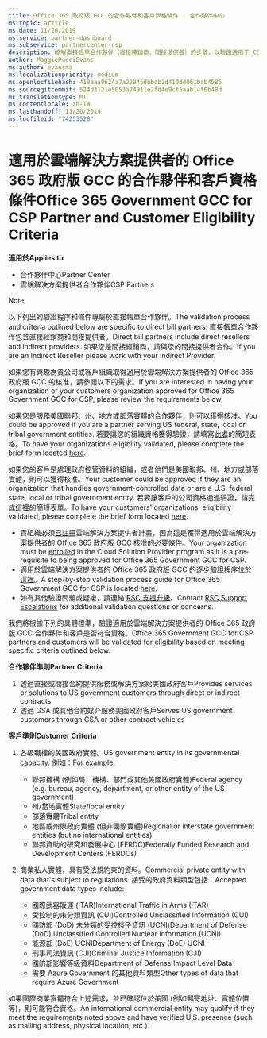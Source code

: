 ```yaml
---
title: Office 365 政府版 GCC 的合作夥伴和客戶資格條件 | 合作夥伴中心
ms.topic: article
ms.date: 11/20/2019
ms.service: partner-dashboard
ms.subservice: partnercenter-csp
description: 瞭解直接帳單合作夥伴（直接轉銷商、間接提供者）的步驟，以驗證適用于 CSP 的 Office 365 政府版 GCC 的合作夥伴和客戶。
author: MaggiePucciEvans
ms.author: evansma
ms.localizationpriority: medium
ms.openlocfilehash: 418aaa8624a7a22945dbbdb2d410dd061bab4586
ms.sourcegitcommit: 524d3121e5053a74911e2fd4e9cf5aab14f6b48d
ms.translationtype: MT
ms.contentlocale: zh-TW
ms.lasthandoff: 11/20/2019
ms.locfileid: "74253528"
---
```

# <a name="office-365-government-gcc-for-csp-partner-and-customer-eligibility-criteria"></a><span data-ttu-id="7dc0b-103">適用於雲端解決方案提供者的 Office 365 政府版 GCC 的合作夥伴和客戶資格條件</span><span class="sxs-lookup"><span data-stu-id="7dc0b-103">Office 365 Government GCC for CSP Partner and Customer Eligibility Criteria</span></span>

<span data-ttu-id="7dc0b-104">**適用於**</span><span class="sxs-lookup"><span data-stu-id="7dc0b-104">**Applies to**</span></span>

-  <span data-ttu-id="7dc0b-105">合作夥伴中心</span><span class="sxs-lookup"><span data-stu-id="7dc0b-105">Partner Center</span></span>
-  <span data-ttu-id="7dc0b-106">雲端解決方案提供者合作夥伴</span><span class="sxs-lookup"><span data-stu-id="7dc0b-106">CSP Partners</span></span>

>[!NOTE]
><span data-ttu-id="7dc0b-107">以下列出的驗證程序和條件專屬於直接帳單合作夥伴。</span><span class="sxs-lookup"><span data-stu-id="7dc0b-107">The validation process and criteria outlined below are specific to direct bill partners.</span></span> <span data-ttu-id="7dc0b-108">直接帳單合作夥伴包含直接經銷商和間接提供者。</span><span class="sxs-lookup"><span data-stu-id="7dc0b-108">Direct bill partners include direct resellers and indirect providers.</span></span>  <span data-ttu-id="7dc0b-109">如果您是間接經銷商，請與您的間接提供者合作。</span><span class="sxs-lookup"><span data-stu-id="7dc0b-109">If you are an Indirect Reseller please work with your Indirect Provider.</span></span> 

<span data-ttu-id="7dc0b-110">如果您有興趣為貴公司或客戶組織取得適用於雲端解決方案提供者的 Office 365 政府版 GCC 的核准，請參閱以下的需求。</span><span class="sxs-lookup"><span data-stu-id="7dc0b-110">If you are interested in having your organization or your customers organization approved for Office 365 Government GCC for CSP, please review the requirements below.</span></span>

<span data-ttu-id="7dc0b-111">如果您是服務美國聯邦、州、地方或部落實體的合作夥伴，則可以獲得核准。</span><span class="sxs-lookup"><span data-stu-id="7dc0b-111">You could be approved if you are a partner serving US federal, state, local or tribal government entities.</span></span> <span data-ttu-id="7dc0b-112">若要讓您的組織資格獲得驗證，請填寫[此處](https://products.office.com/government/eligibility-validation?ReqType=CSPPartner)的簡短表格。</span><span class="sxs-lookup"><span data-stu-id="7dc0b-112">To have your organizations eligibility validated, please complete the brief form located [here](https://products.office.com/government/eligibility-validation?ReqType=CSPPartner).</span></span>

<span data-ttu-id="7dc0b-113">如果您的客戶是處理政府控管資料的組織，或者他們是美國聯邦、州、地方或部落實體，則可以獲得核准。</span><span class="sxs-lookup"><span data-stu-id="7dc0b-113">Your customer could be approved if they are an organization that handles government-controlled data or are a U.S. federal, state, local or tribal government entity.</span></span> <span data-ttu-id="7dc0b-114">若要讓客戶的公司資格通過驗證，請完成[這裡](https://products.office.com/government/eligibility-validation?ReqType=CSPCustomer)的簡短表單。</span><span class="sxs-lookup"><span data-stu-id="7dc0b-114">To have your customers' organizations' eligibility validated, please complete the brief form located [here](https://products.office.com/government/eligibility-validation?ReqType=CSPCustomer).</span></span> 

-   <span data-ttu-id="7dc0b-115">貴組織必須[已註冊](https://partnercenter.microsoft.com/partner/cloud-solution-provider)雲端解決方案提供者計畫，因為這是獲得適用於雲端解決方案提供者的 Office 365 政府版 GCC 核准的必要條件。</span><span class="sxs-lookup"><span data-stu-id="7dc0b-115">Your organization must be [enrolled](https://partnercenter.microsoft.com/partner/cloud-solution-provider) in the Cloud Solution Provider program as it is a pre-requisite to being approved for Office 365 Government GCC for CSP.</span></span>
-   <span data-ttu-id="7dc0b-116">適用於雲端解決方案提供者的 Office 365 政府版 GCC 的逐步驗證程序位於[這裡](https://go.microsoft.com/fwlink/?linkid=2007323)。</span><span class="sxs-lookup"><span data-stu-id="7dc0b-116">A step-by-step validation process guide for Office 365 Government GCC for CSP is located [here](https://go.microsoft.com/fwlink/?linkid=2007323).</span></span>
-   <span data-ttu-id="7dc0b-117">如有其他驗證問題或疑慮，請連絡 [RSC 支援升級](mailto:usgcce@microsoft.com)。</span><span class="sxs-lookup"><span data-stu-id="7dc0b-117">Contact [RSC Support Escalations](mailto:usgcce@microsoft.com) for additional validation questions or concerns.</span></span>

<span data-ttu-id="7dc0b-118">我們將根據下列的具體標準，驗證適用於雲端解決方案提供者的 Office 365 政府版 GCC 合作夥伴和客戶是否符合資格。</span><span class="sxs-lookup"><span data-stu-id="7dc0b-118">Office 365 Government GCC for CSP partners and customers will be validated for eligibility based on meeting specific criteria outlined below.</span></span>

<span data-ttu-id="7dc0b-119">**合作夥伴準則**</span><span class="sxs-lookup"><span data-stu-id="7dc0b-119">**Partner Criteria**</span></span>
1.  <span data-ttu-id="7dc0b-120">透過直接或間接合約提供服務或解決方案給美國政府客戶</span><span class="sxs-lookup"><span data-stu-id="7dc0b-120">Provides services or solutions to US government customers through direct or indirect contracts</span></span>
2.  <span data-ttu-id="7dc0b-121">透過 GSA 或其他合約媒介服務美國政府客戶</span><span class="sxs-lookup"><span data-stu-id="7dc0b-121">Serves US government customers through GSA or other contract vehicles</span></span>

<span data-ttu-id="7dc0b-122">**客戶準則**</span><span class="sxs-lookup"><span data-stu-id="7dc0b-122">**Customer Criteria**</span></span>
1.  <span data-ttu-id="7dc0b-123">各級職權的美國政府實體。</span><span class="sxs-lookup"><span data-stu-id="7dc0b-123">US government entity in its governmental capacity.</span></span> <span data-ttu-id="7dc0b-124">例如：</span><span class="sxs-lookup"><span data-stu-id="7dc0b-124">For example:</span></span>
 
    -  <span data-ttu-id="7dc0b-125">聯邦機構 (例如局、機構、部門或其他美國政府實體)</span><span class="sxs-lookup"><span data-stu-id="7dc0b-125">Federal agency (e.g. bureau, agency, department, or other entity of the US government)</span></span>
    -   <span data-ttu-id="7dc0b-126">州/當地實體</span><span class="sxs-lookup"><span data-stu-id="7dc0b-126">State/local entity</span></span> 
    -   <span data-ttu-id="7dc0b-127">部落實體</span><span class="sxs-lookup"><span data-stu-id="7dc0b-127">Tribal entity</span></span>
    -   <span data-ttu-id="7dc0b-128">地區或州際政府實體 (但非國際實體)</span><span class="sxs-lookup"><span data-stu-id="7dc0b-128">Regional or interstate government entities (but no international entities)</span></span>
    -   <span data-ttu-id="7dc0b-129">聯邦資助的研究和發展中心 (FERDC)</span><span class="sxs-lookup"><span data-stu-id="7dc0b-129">Federally Funded Research and Development Centers (FERDCs)</span></span>

2.  <span data-ttu-id="7dc0b-130">商業私人實體，具有受法規約束的資料。</span><span class="sxs-lookup"><span data-stu-id="7dc0b-130">Commercial private entity with data that's subject to regulations.</span></span> <span data-ttu-id="7dc0b-131">接受的政府資料類型包括︰</span><span class="sxs-lookup"><span data-stu-id="7dc0b-131">Accepted government data types include:</span></span> 
    -   <span data-ttu-id="7dc0b-132">國際武器販運 (ITAR)</span><span class="sxs-lookup"><span data-stu-id="7dc0b-132">International Traffic in Arms (ITAR)</span></span>
    -   <span data-ttu-id="7dc0b-133">受控制的未分類資訊 (CUI)</span><span class="sxs-lookup"><span data-stu-id="7dc0b-133">Controlled Unclassified Information (CUI)</span></span>
    -   <span data-ttu-id="7dc0b-134">國防部 (DoD) 未分類的受控核子資訊 (UCNI)</span><span class="sxs-lookup"><span data-stu-id="7dc0b-134">Department of Defense (DoD) Unclassified Controlled Nuclear Information (UCNI)</span></span>
    -   <span data-ttu-id="7dc0b-135">能源部 (DoE) UCNI</span><span class="sxs-lookup"><span data-stu-id="7dc0b-135">Department of Energy (DoE) UCNI</span></span>
    -   <span data-ttu-id="7dc0b-136">刑事司法資訊 (CJI)</span><span class="sxs-lookup"><span data-stu-id="7dc0b-136">Criminal Justice Information (CJI)</span></span>
    -   <span data-ttu-id="7dc0b-137">國防部影響等級資料</span><span class="sxs-lookup"><span data-stu-id="7dc0b-137">Department of Defense Impact Level Data</span></span>
    -   <span data-ttu-id="7dc0b-138">需要 Azure Government 的其他資料類型</span><span class="sxs-lookup"><span data-stu-id="7dc0b-138">Other types of data that require Azure Government</span></span>

<span data-ttu-id="7dc0b-139">如果國際商業實體符合上述需求，並已確認位於美國 (例如郵寄地址、實體位置等)，則可能符合資格。</span><span class="sxs-lookup"><span data-stu-id="7dc0b-139">An international commercial entity may qualify if they meet the requirements noted above and have verified U.S. presence (such as mailing address, physical location, etc.).</span></span>

